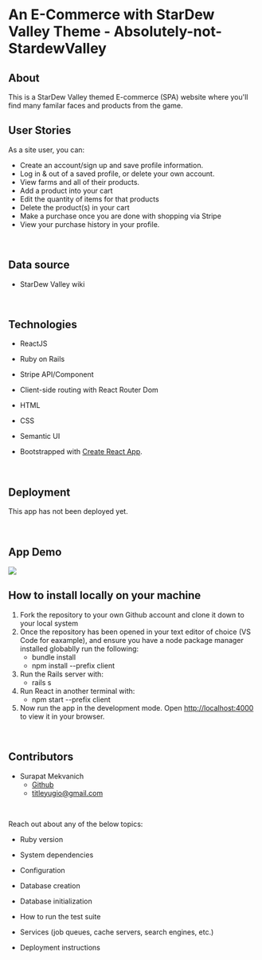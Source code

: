 # An E-Commerce with StarDew Valley Theme - Absolutely-not-StardewValley

## About
This is a StarDew Valley themed E-commerce (SPA) website where you'll find many familar faces and products from the game.
<br>



## User Stories
As a site user, you can:
- Create an account/sign up and save profile information.
- Log in & out of a saved profile, or delete your own account.
- View farms and all of their products.
- Add a product into your cart
- Edit the quantity of items for that products
- Delete the product(s) in your cart
- Make a purchase once you are done with shopping via Stripe
- View your purchase history in your profile.

 <br>

 ## Data source
 - StarDew Valley wiki
<br>

## Technologies

- ReactJS

- Ruby on Rails

- Stripe API/Component

- Client-side routing with React Router Dom

- HTML

- CSS

- Semantic UI

- Bootstrapped with [Create React App](https://github.com/facebook/create-react-app).



<br>


## Deployment

This app has not been deployed yet.

<br>

## App Demo

<img src="https://i.imgur.com/HR9Y21h.png"/>

## How to install locally on your machine
1. Fork the repository to your own Github account and clone it down to your local system
2. Once the repository has been opened in your text editor of choice (VS Code for eaxample), and ensure you have a node package manager installed globablly run the following:
    - bundle install
    - npm install --prefix client
3. Run the Rails server with:
    - rails s
4. Run React in another terminal with:
    - npm start --prefix client
5. Now run the app in the development mode. Open [http://localhost:4000](http://localhost:4000) to view it in your browser.


<br>

## Contributors

- Surapat Mekvanich
    - <a href="https://github.com/TitleXp"> Github</a> 
    - titleyugio@gmail.com

<br>

Reach out about any of the below topics:

* Ruby version

* System dependencies

* Configuration

* Database creation

* Database initialization

* How to run the test suite

* Services (job queues, cache servers, search engines, etc.)

* Deployment instructions
